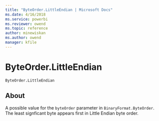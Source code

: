 ```yaml
---
title: "ByteOrder.LittleEndian | Microsoft Docs"
ms.date: 4/16/2018
ms.service: powerbi
ms.reviewer: owend
ms.topic: reference
author: minewiskan
ms.author: owend
manager: kfile
---
```

# ByteOrder.LittleEndian
<code>ByteOrder.LittleEndian
</code>

## About
A possible value for the <code>byteOrder</code> parameter in <code>BinaryFormat.ByteOrder</code>. The least signficant byte appears first in Little Endian byte order.
